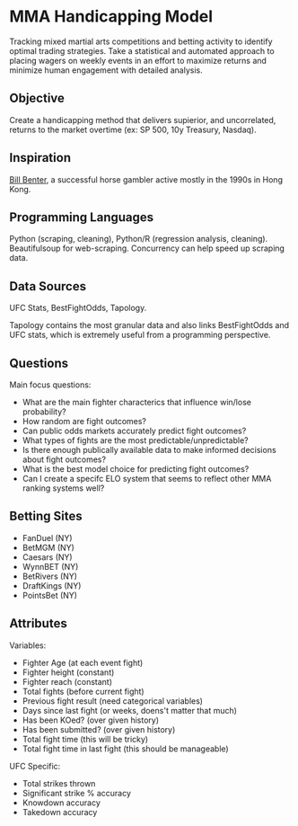 # MMA Handicapping Model

Tracking mixed martial arts competitions and betting activity to identify optimal trading strategies. Take a statistical and automated approach to placing wagers on weekly events in an effort to maximize returns and minimize human engagement with detailed analysis. 

## Objective

Create a handicapping method that delivers supierior, and uncorrelated, returns to the market overtime (ex: SP 500, 10y Treasury, Nasdaq). 

## Inspiration

[Bill Benter](https://www.casino.org/blog/bill-benter/), a successful horse gambler active mostly in the 1990s in Hong Kong. 

## Programming Languages 

Python (scraping, cleaning), Python/R (regression analysis, cleaning). Beautifulsoup for web-scraping. Concurrency can help speed up scraping data.

## Data Sources

UFC Stats, BestFightOdds, Tapology.

Tapology contains the most granular data and also links BestFightOdds and UFC stats, which is extremely useful from a programming perspective. 

## Questions
Main focus questions:
* What are the main fighter characterics that influence win/lose probability?
* How random are fight outcomes?
* Can public odds markets accurately predict fight outcomes? 
* What types of fights are the most predictable/unpredictable?
* Is there enough publically available data to make informed decisions about fight outcomes?
* What is the best model choice for predicting fight outcomes?
* Can I create a specifc ELO system that seems to reflect other MMA ranking systems well? 

## Betting Sites

* FanDuel (NY)
* BetMGM  (NY)
* Caesars   (NY)
* WynnBET   (NY)
* BetRivers  (NY)  
* DraftKings (NY)
* PointsBet (NY)

## Attributes 

Variables:
* Fighter Age (at each event fight)
* Fighter height (constant)
* Fighter reach  (constant)
* Total fights   (before current fight)
* Previous fight result (need categorical variables)
* Days since last fight (or weeks, doens't matter that much)
* Has been KOed?  (over given history)
* Has been submitted? (over given history)
* Total fight time (this will be tricky)
* Total fight time in last fight (this should be manageable)

UFC Specific:
* Total strikes thrown
* Significant strike % accuracy
* Knowdown accuracy
* Takedown accuracy

